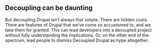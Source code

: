 <div class="box--ruled">
  <h2>Decoupling can be daunting</h2>
</div>
<aside class="notes">
But decoupling Drupal isn’t always that simple. There are hidden costs. There are features of Drupal that we’ve come so accustomed to, and we take them for granted. This can lead developers into a decoupled project without fully understanding the implications. Or, on the other end of the spectrum, lead people to dismiss Decoupled Drupal as hype altogether.
</aside>
